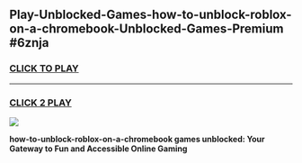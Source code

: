 
## Play-Unblocked-Games-how-to-unblock-roblox-on-a-chromebook-Unblocked-Games-Premium #6znja
<h3>
<a href="https://premium.freeplayer.one?title=how-to-unblock-roblox-on-a-chromebook&ref=12M">CLICK TO PLAY</a></h3>
<hr>

<h3>
<a href="https://premium.freeplayer.one?title=how-to-unblock-roblox-on-a-chromebook&ref=12M">CLICK 2 PLAY</a>
  
</h3>

<a href="https://premium.freeplayer.one?title=how-to-unblock-roblox-on-a-chromebook&ref=12M"><img src="https://clearcache.store/games.png"></a>


**how-to-unblock-roblox-on-a-chromebook games unblocked: Your Gateway to Fun and Accessible Online Gaming**
